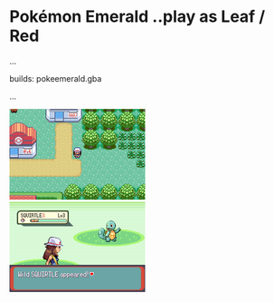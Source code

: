 # Pokémon Emerald ..play as Leaf / Red

...

builds: pokeemerald.gba

...

<img src="./README/pokeemerald-0.png">

<br>

<img src="./README/pokeemerald-1.png">
